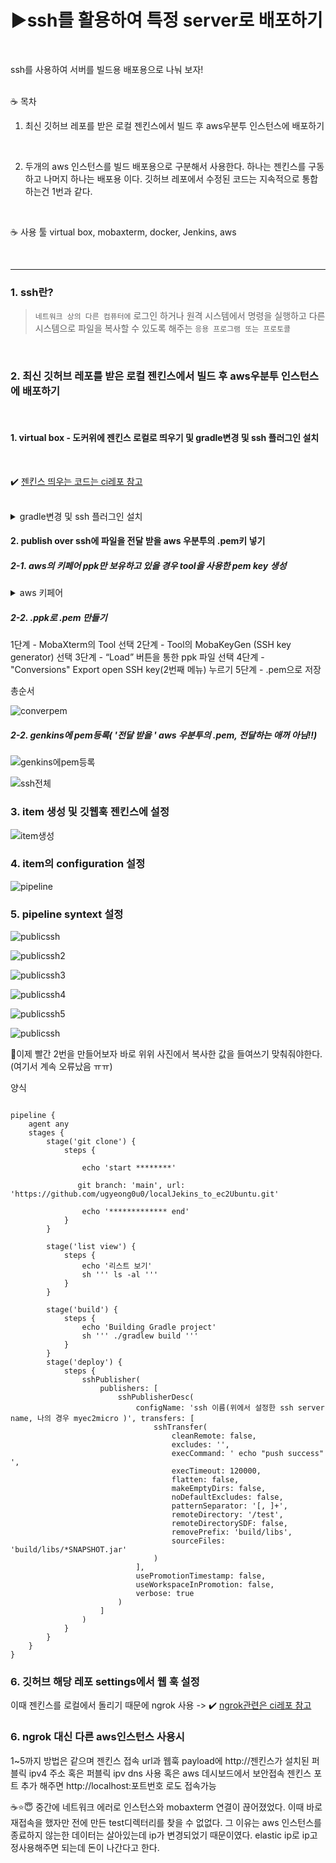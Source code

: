 # ▶️ssh를 활용하여 특정 server로 배포하기
<br/>

ssh를 사용하여 서버를 빌드용 배포용으로 나눠 보자!

<br/>
☕ 목차

<br/>

1. 최신 깃허브 레포를 받은 로컬 젠킨스에서 빌드 후 aws우분투 인스턴스에 배포하기

<br/>

2. 두개의 aws 인스턴스를 빌드 배포용으로 구분해서 사용한다.
   하나는 젠킨스를 구동하고 나머지 하나는 배포용 이다.
   깃허브 레포에서 수정된 코드는 지속적으로 통합하는건 1번과 같다.

<br/>

☕ 사용 툴
virtual box, mobaxterm, docker, Jenkins, aws

<br/>

-------------

### 1. ssh란? 

> `네트워크 상의 다른 컴퓨터에` 로그인 하거나 원격 시스템에서 명령을 실행하고 다른 시스템으로 파일을 복사할 수 있도록 해주는 `응용 프로그램 또는 프로토콜`

<br/>

### 2. 최신 깃허브 레포를 받은 로컬 젠킨스에서 빌드 후 aws우분투 인스턴스에 배포하기

<br/>

#### 1. virtual box - 도커위에 젠킨스 로컬로 띄우기 및 gradle변경 및 ssh 플러그인 설치 

<br/>

✔️ [젠킨스 띄우는 코드는 ci레포 참고](https://github.com/ugyeong0u0/Fisa_CI)

<br/>

<details>
 <summary>gradle변경 및 ssh 플러그인 설치</summary>
 <div markdown="1">
   
![gradlealter](https://github.com/ugyeong0u0/localJekins_to_ec2Ubuntu/assets/120684605/fd1d988d-c14c-4679-a4c2-a94800e4c981)
   
🥹주의 ssh 설치가 다 완료됐다고하면 다른 페이지로 넘어가기!! 중간에 넘어가면 설치가된것도 안된것도 아닌 상태 지워도 안되고 몇분간 사용 못함...

![sshplugin](https://github.com/ugyeong0u0/localJekins_to_ec2Ubuntu/assets/120684605/d33489bb-355e-40dc-a1b4-c234ebf7ce80)

 </div>
 </details>

#### 2. publish over ssh에 파일을 전달 받을 aws 우분투의 .pem키 넣기

##### 2-1. aws의 키페어 ppk만 보유하고 있을 경우 tool을 사용한 pem key 생성

 <details>
 <summary>aws 키페어 </summary>
 <div markdown="1">
 인스턴스 생성시에 .ppk로 생성한것 

![Untitled](https://github.com/ugyeong0u0/localJekins_to_ec2Ubuntu/assets/120684605/15884ca7-7eee-4b61-b944-8655b5d7ac11)

 </div>
 </details>

##### 2-2. .ppk로 .pem 만들기 
1단계 - MobaXterm의 Tool 선택
2단계 - Tool의 MobaKeyGen (SSH key generator) 선택
3단계 - “Load” 버튼을 통한 ppk 파일 선택
4단계 - "Conversions" Export open SSH key(2번째 메뉴) 누르기 
5단계 - .pem으로 저장 

총순서

![converpem](https://github.com/ugyeong0u0/localJekins_to_ec2Ubuntu/assets/120684605/88fd6406-b10d-45f6-8350-cefd15fbae75)

##### 2-2. genkins에 pem등록( '전달 받을 ' aws 우분투의 .pem, 전달하는 애꺼 아님!!)

![genkins에pem등록](https://github.com/ugyeong0u0/localJekins_to_ec2Ubuntu/assets/120684605/168f0d45-211f-45e9-bfa1-fc93a37fe727)

![ssh전체](https://github.com/ugyeong0u0/localJekins_to_ec2Ubuntu/assets/120684605/77c17518-1bc5-4b50-ae3c-8d52553b7b7f)


### 3. item 생성 및 깃웹훅 젠킨스에 설정 

![item생성](https://github.com/ugyeong0u0/localJekins_to_ec2Ubuntu/assets/120684605/d262c8fd-95dc-4cce-96e3-6baf00b0d2cc)

### 4. item의 configuration 설정

 ![pipeline](https://github.com/ugyeong0u0/localJekins_to_ec2Ubuntu/assets/120684605/c1470614-5e04-4b55-9cbb-f3e68a1b1e92)

### 5. pipeline syntext 설정

![publicssh](https://github.com/ugyeong0u0/localJekins_to_ec2Ubuntu/assets/120684605/a04f645d-dee4-41d2-afcd-da8e5d17385b)

![publicssh2](https://github.com/ugyeong0u0/localJekins_to_ec2Ubuntu/assets/120684605/16c60697-778e-470e-9d8b-b5ad28b28562)

![publicssh3](https://github.com/ugyeong0u0/localJekins_to_ec2Ubuntu/assets/120684605/2c84da2b-a459-4920-962c-9f5813e11738)

![publicssh4](https://github.com/ugyeong0u0/localJekins_to_ec2Ubuntu/assets/120684605/53d643dd-e8ba-418a-838c-053531418292)

![publicssh5](https://github.com/ugyeong0u0/localJekins_to_ec2Ubuntu/assets/120684605/0d51b6e2-a155-475b-841e-b166de506474)

![publicssh](https://github.com/ugyeong0u0/localJekins_to_ec2Ubuntu/assets/120684605/a04f645d-dee4-41d2-afcd-da8e5d17385b)


🥹이제 빨간 2번을 만들어보자 바로 위위 사진에서 복사한 값을 들여쓰기 맞춰줘야한다.(여기서 계속 오류났음 ㅠㅠ)

양식

```

pipeline {
    agent any
    stages {      
        stage('git clone') {
            steps {
                
                echo 'start ********'
                
               git branch: 'main', url: 'https://github.com/ugyeong0u0/localJekins_to_ec2Ubuntu.git' 
                
                echo '************* end'
            }
        }     
    
        stage('list view') {
            steps {
                echo '리스트 보기'
                sh ''' ls -al '''
            }
        }
        
        stage('build') {
            steps {
                echo 'Building Gradle project'
                sh ''' ./gradlew build '''
            }
        }
        stage('deploy') {
            steps {
                sshPublisher(
                    publishers: [
                        sshPublisherDesc(
                            configName: 'ssh 이름(위에서 설정한 ssh server name, 나의 경우 myec2micro )', transfers: [
                                sshTransfer(
                                    cleanRemote: false, 
                                    excludes: '', 
                                    execCommand: ' echo "push success" ', 
                                    execTimeout: 120000, 
                                    flatten: false, 
                                    makeEmptyDirs: false, 
                                    noDefaultExcludes: false, 
                                    patternSeparator: '[, ]+', 
                                    remoteDirectory: '/test', 
                                    remoteDirectorySDF: false, 
                                    removePrefix: 'build/libs', 
                                    sourceFiles: 'build/libs/*SNAPSHOT.jar'
                                )
                            ], 
                            usePromotionTimestamp: false, 
                            useWorkspaceInPromotion: false, 
                            verbose: true
                        )
                    ]
                )
            }
        }
    }
}

````

### 6. 깃허브 해당 레포 settings에서 웹 훅 설정

이때 젠킨스를 로컬에서 돌리기 때문에 ngrok 사용 -> ✔️ [ngrok관련은 ci레포 참고](https://github.com/ugyeong0u0/Fisa_CI)

### 6. ngrok 대신 다른 aws인스턴스 사용시 
1~5까지 방법은 같으며 젠킨스 접속 url과 웹훅 payload에 http://젠킨스가 설치된 퍼블릭 ipv4 주소 혹은 퍼블릭 ipv dns 사용 혹은 aws 데시보드에서 보안접속 젠킨스 포트 추가 해주면 http://localhost:포트번호 로도 접속가능  

☕⭐😇 중간에 네트워크 에러로 인스턴스와 mobaxterm 연결이 끊어졌었다. 이때 바로 재접속을 했자만 전에 만든 test디렉터리를 찾을 수 없없다. 그 이유는 aws 인스턴스를 종료하지 않는한 데이터는 살아있는데 ip가 변경되었기 때문이였다. elastic ip로 ip고정사용해주면 되는데 돈이 나간다고 한다. 
